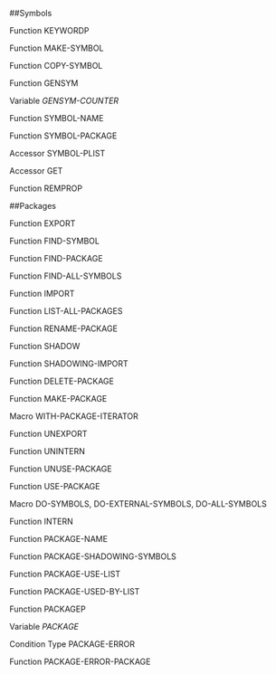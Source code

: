 ##Symbols

Function KEYWORDP

Function MAKE-SYMBOL

Function COPY-SYMBOL

Function GENSYM

Variable *GENSYM-COUNTER*

Function SYMBOL-NAME

Function SYMBOL-PACKAGE

Accessor SYMBOL-PLIST

Accessor GET

Function REMPROP

##Packages

Function EXPORT

Function FIND-SYMBOL

Function FIND-PACKAGE

Function FIND-ALL-SYMBOLS

Function IMPORT

Function LIST-ALL-PACKAGES

Function RENAME-PACKAGE

Function SHADOW

Function SHADOWING-IMPORT

Function DELETE-PACKAGE

Function MAKE-PACKAGE

Macro WITH-PACKAGE-ITERATOR

Function UNEXPORT

Function UNINTERN

Function UNUSE-PACKAGE

Function USE-PACKAGE

Macro DO-SYMBOLS, DO-EXTERNAL-SYMBOLS, DO-ALL-SYMBOLS

Function INTERN

Function PACKAGE-NAME

Function PACKAGE-SHADOWING-SYMBOLS

Function PACKAGE-USE-LIST

Function PACKAGE-USED-BY-LIST

Function PACKAGEP

Variable *PACKAGE*

Condition Type PACKAGE-ERROR

Function PACKAGE-ERROR-PACKAGE